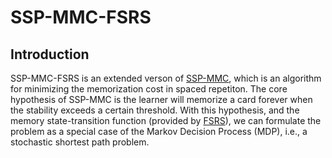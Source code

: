# SSP-MMC-FSRS

## Introduction

SSP-MMC-FSRS is an extended verson of [SSP-MMC](https://github.com/maimemo/SSP-MMC), which is an algorithm for minimizing the memorization cost in spaced repetiton. The core hypothesis of SSP-MMC is the learner will memorize a card forever when the stability exceeds a certain threshold. With this hypothesis, and the memory state-transition function (provided by [FSRS](https://github.com/open-spaced-repetition/fsrs4anki/wiki/The-Algorithm)), we can formulate the problem as a special case of the Markov Decision Process (MDP), i.e., a stochastic shortest path problem.